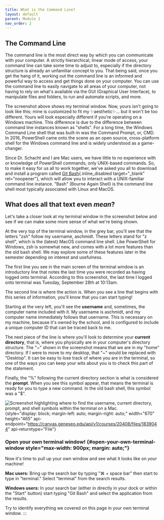 ```yaml
---
title: What is the Command Line?
layout: default
parent: Module 2
nav_order: 2
---
```


## The Command Line

The command line is the most direct way by which you can communicate with your computer. A strictly hierarchical, linear mode of access, your command line can take some time to adjust to, especially if the directory structure is already an unfamiliar concept to you. That being said, once you get the hang of it, working out the command line is an informed and powerful way to access and get things done on your computer. You can use the command line to easily navigate to all areas of your computer, not having to rely on what\'s available via the GUI (Graphical User Interface), to manipulate files and folders, to run and automate scripts, and more.

The screenshot above shows my terminal window. Now, yours isn\'t going to look like this; mine is customized to fit my ✨aesthetic✨\... but it won\'t be too different. Yours will look especially different if you\'re operating on a Windows machine. This difference is due to the difference between command line instances known as \"shells\". For a long time, the Windows Command Line shell that was built-in was the Command Prompt, or, CMD. In 2016, PowerShell came onto the scene as an open source, cross-platform shell for the Windows command line and is widely understood as a game-changer. 

Since Dr. Schacht and I are Mac users, we have little to no experience with or knowledge of PowerShell commands, only UNIX-based commands. So, to make it easy for us all to work together, we\'ve asked you all to download and install a program called [Git Bash](https://gitforwindows.org/){.inline_disabled target="_blank" rel="noopener"}, which will allow you to interact with a UNIX-familiar command line instance. \"Bash\" (Bourne Again Shell) is the command line shell most typically associated with Linux and MacOS.

## What does all that text even *mean*?

Let\'s take a closer look at my terminal window in the screenshot below and see if we can make some more sense of what we\'re being shown. 

At the very top of the terminal window, in the grey bar, you\'ll see that the letters \"zsh\" follow my username, aschmidt. These letters stand for \"z shell\", which is the (latest) MacOS command line shell. Like PowerShell for Windows, zsh is somewhat new, and comes with a lot more features than the old bash shell. We may explore some of these features later in the semester depending on interest and usefulness.

The first line you see in the main screen of the terminal window is an introductory line that notes the last time you were recorded as having logged onto terminal. According to this screenshot, the last time I logged onto terminal was Tuesday, September 28th at 10:13am.

The second line is where the action is. When you see a line that begins with this series of information, you\'ll know that you can start typing!

Starting at the very left, you\'ll see the **username** and, sometimes, the computer name included with it. My username is aschmidt, and my computer name immediately follows that username. This is necessary on my machine, because it\'s owned by the school, and is configured to include a unique computer ID that can be traced back to me.

The next piece of the line is where you\'ll look to determine your **current directory**, that is, where you physically are in your computer\'s directory structure. The \"\~\" shown in the screenshot means that we are in my \"home\" directory. If I were to move to my desktop, that \"\~\" would be replaced with \"Desktop\". It can be easy to lose track of where you are in the terminal, so one of the ways you can keep your wits about you is to check this part of the statement.

Finally, the \"%\" following the current directory section is what is considered the **prompt**. When you see this symbol appear, that means the terminal is ready for you to type a new command. In the old bash shell, this symbol was a \"\$\".

![Screenshot highlighting where to find the username, current directory, prompt, and shell symbols within the terminal on a Mac.](https://canvas.geneseo.edu/courses/20408/files/1839044/preview){style="display: block; margin-left: auto; margin-right: auto;" width="670" height="465" api-endpoint="https://canvas.geneseo.edu/api/v1/courses/20408/files/1839044" api-returntype="File"}

### Open your own terminal window! {#open-your-own-terminal-window style="max-width: 900px; margin: auto;"}

Now it\'s time to pull up your own window and see what it looks like on *your* machine!

**Mac users:** Bring up the search bar by typing \"⌘ + space bar\" then start to type in \"terminal.\" Select \"terminal\" from the search results.

**Windows users:** In your search bar (either in directly in your dock or within the \"Start\" button) start typing \"Git Bash\" and select the application from the results.

Try to identify everything we covered on this page in your own terminal window.
:::
